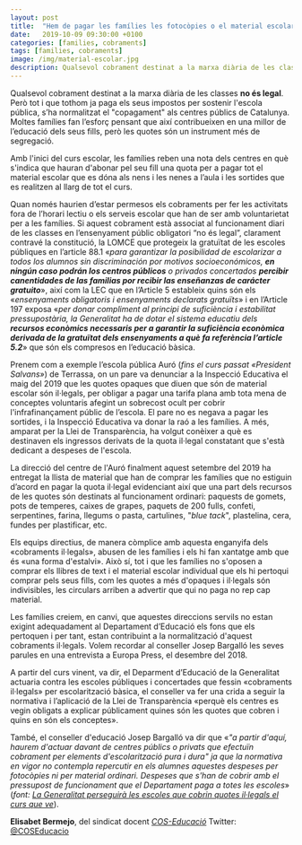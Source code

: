 ```yaml
---
layout: post
title:  "Hem de pagar les famílies les fotocòpies o el material escolar?"
date:   2019-10-09 09:30:00 +0100
categories: [families, cobraments]
tags: [families, cobraments]
image: /img/material-escolar.jpg
description: Qualsevol cobrament destinat a la marxa diària de les classes **no és legal**. Però tot i que tothom ja paga els seus impostos per sostenir l'escola pública, s'ha normalitzat.
---
```


Qualsevol cobrament destinat a la marxa diària de les classes **no és legal**. Però tot i que tothom ja paga els seus impostos per sostenir l'escola pública, s’ha normalitzat el "copagament" als centres públics de Catalunya. Moltes famílies fan l’esforç pensant que així contribueixen en una millor de l’educació dels seus fills, però les quotes són un instrument més de segregació.

Amb l'inici del curs escolar, les famílies reben una nota dels centres en què s'indica que hauran d'abonar pel seu fill una quota per a pagar tot el material escolar que es dóna als nens i les nenes a l’aula i les sortides que es realitzen al llarg de tot el curs.

Quan només haurien d’estar permesos els cobraments per fer les activitats fora de l’horari lectiu o els serveis escolar que han de ser amb voluntarietat per a les famílies. Si aquest cobrament està associat al funcionament diari de les classes en l’ensenyament públic obligatori “no és legal”, clarament contravé la constitució, la LOMCE que protegeix la gratuïtat de les escoles públiques en l’article 88.1 «*para garantizar la posibilidad de escolarizar a todos los alumnos sin discriminación por motivos socioeconómicos, **en ningún caso podrán los centros públicos** o privados concertados **percibir canentidades de las familias por recibir las enseñanzas de carácter gratuito***», així com la LEC que en l’Article 5 estableix quins són els «*ensenyaments obligatoris i ensenyaments declarats gratuïts*» i en l’Article 197 exposa «*per donar compliment al principi de suficiència i estabilitat pressupostària, la Generalitat ha de dotar el sistema educatiu dels **recursos econòmics necessaris per a garantir la suficiència econòmica derivada de la gratuïtat dels ensenyaments a què fa referència l’article 5.2***» que són els compresos en l’educació bàsica.

Prenem com a exemple l’escola pública Auró (*fins el curs passat «President Salvans»*) de Terrassa, on un pare va denunciar a la Inspecció Educativa el maig del 2019 que les quotes opaques que diuen que són de material escolar són il·legals, per obligar a pagar una tarifa plana amb tota mena de conceptes voluntaris afegint un sobrecost ocult per cobrir l'infrafinançament públic de l’escola. El pare no es negava a pagar les sortides, i la Inspecció Educativa va donar la raó a les famílies. A més, amparat per la Llei de Transparència, ha volgut conèixer a què es destinaven els ingressos derivats de la quota il·legal constatant que s'està dedicant a despeses de l'escola.

La direcció del centre de l'Auró finalment aquest setembre del 2019 ha entregat la llista de material que han de comprar les famílies que no estiguin d’acord en pagar la quota il·legal evidenciant així que una part dels recursos de les quotes són destinats al funcionament ordinari: paquests de gomets, pots de temperes, caixes de grapes, paquets de 200 fulls, confeti, serpentines, farina, llegums o pasta, cartulines, "*blue tack*", plastelina, cera, fundes per plastificar, etc.

Els equips directius, de manera còmplice amb aquesta enganyifa dels «cobraments il·legals», abusen de les famílies i els hi fan xantatge amb que és «una forma d'estalvi». Això sí, tot i que les famílies no s'oposen a comprar els llibres de text i el material escolar individual que els hi pertoqui comprar pels seus fills, com les quotes a més d'opaques i il·legals són indivisibles, les circulars arriben a advertir que qui no paga no rep cap material.

Les famílies creiem, en canvi, que aquestes direccions servils no estan exigint adequadament al Departament d’Educació els fons que els pertoquen i per tant, estan contribuint a la normalització d'aquest cobraments il·legals. Volem recordar al conseller Josep Bargalló les seves parules en una entrevista a Europa Press, el desembre del 2018.

A partir del curs vinent, va dir, el Deparment d’Educació de la Generalitat actuaria contra les escoles públiques i concertades que fessin «cobraments il·legals» per escolarització bàsica, el conseller va fer una crida a seguir la normativa i l’aplicació de la Llei de Transparència «perquè els centres es vegin obligats a explicar públicament quines són les quotes que cobren i quins en són els conceptes».

També, el conseller d'educació Josep Bargalló va dir que «*"a partir d'aquí, haurem d'actuar davant de centres públics o privats que efectuïn cobrament per elements d'escolarització pura i dura" ja que la normativa en vigor no contempla repercutir en els alumnes aquestes despeses per fotocòpies ni per material ordinari. Despeses que s'han de cobrir amb el pressupost de funcionament que el Departament paga a totes les escoles*» (*font: [La Generalitat perseguirà les escoles que cobrin quotes il·legals el curs que ve](https://cat.elpais.com/cat/2018/12/23/catalunya/1545582685_985914.html)*).

**Elisabet Bermejo**, del sindicat docent [*COS-Educació*](https://coseducacio.wordpress.com/)
Twitter: [@COSEducacio](https://twitter.com/coseducacio)
